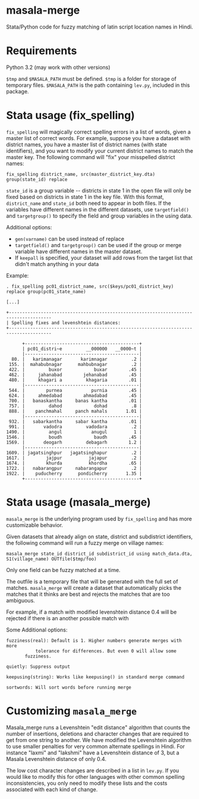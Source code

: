 # masala-merge
Stata/Python code for fuzzy matching of latin script location names in Hindi.

# Requirements

Python 3.2 (may work with other versions)

`$tmp` and `$MASALA_PATH` must be defined. `$tmp` is a folder for
storage of temporary files. `$MASALA_PATH` is the path containing
`lev.py`, included in this package.

# Stata usage (fix_spelling)

`fix_spelling` will magically correct spelling errors in a list of
words, given a master list of correct words.  For example, suppose you
have a dataset with district names, you have a master list of district
names (with state identifiers), and you want to modify your current
district names to match the master key. The following
command will "fix" your misspelled district names:

```
fix_spelling district_name, src(master_district_key.dta) group(state_id) replace
```

`state_id` is a group variable -- districts in state 1 in the open
file will only be fixed based on districts in state 1 in the key
file. With this format, `district_name` and `state_id` both need to
appear in both files. If the variables have different names in the
different datasets, use `targetfield()` and `targetgroup()` to specify
the field and group variables in the using data.

Additional options:

- `gen(varname)` can be used instead of replace
- `targetfield()` and `targetgroup()` can be used if the group or merge
  variable have different names in the master dataset.
- If `keepall` is specified, your dataset will add rows from the
  target list that didn't match anything in your data

Example:

```
. fix_spelling pc01_district_name, src($keys/pc01_district_key) replace group(pc01_state_name) 

[...]

+--------------------------------------------------------------------------------------
| Spelling fixes and levenshtein distances:
+--------------------------------------------------------------------------------------

      +-------------------------------------------+
      | pc01_distri~e         __000000   __0000~t |
      |-------------------------------------------|
  80. |   karimanagar       karimnagar         .2 |
 155. |  mahabubnagar      mahbubnagar         .2 |
 422. |         buxor            buxar        .45 |
 462. |     jahanabad        jehanabad        .45 |
 480. |     khagari a         khagaria        .01 |
      |-------------------------------------------|
 544. |        purnea           purnia        .45 |
 624. |     ahmedabad        ahmadabad        .45 |
 700. |   banaskantha     banas kantha        .01 |
 757. |         dahod            dohad         .8 |
 888. |    panchmahal     panch mahals       1.01 |
      |-------------------------------------------|
 932. |   sabarkantha     sabar kantha        .01 |
 991. |       vadodra         vadodara         .2 |
1490. |         angul           anugul          1 |
1546. |         boudh            baudh        .45 |
1569. |       deogarh         debagarh        1.2 |
      |-------------------------------------------|
1609. | jagatsinghpur   jagatsinghapur         .2 |
1617. |        jajpur          jajapur         .2 |
1674. |        khurda          khordha        .65 |
1722. |   nabarangpur     nabarangapur         .2 |
1922. |    puducherry      pondicherry       1.35 |
      +-------------------------------------------+
```

# Stata usage (masala_merge)

`masala_merge` is the underlying program used by `fix_spelling` and
has more customizable behavior.

Given datasets that already align on state, district and subdistrict
identifiers, the following command will run a fuzzy merge on village
names:

```
masala_merge state_id district_id subdistrict_id using match_data.dta, S1(village_name) OUTfile($tmp/foo)
```

Only one field can be fuzzy matched at a time.

The outfile is a temporary file that will be generated with the full
set of matches. `masala_merge` will create a dataset that
automatically picks the matches that it thinks are best and rejects
the matches that are too ambiguous.

For example, if a match with modified levenshtein distance 0.4 will be
rejected if there is an another possible match with 

Some Additional options:
```
fuzziness(real): Default is 1. Higher numbers generate merges with more
           tolerance for differences. But even 0 will allow some
	   fuzziness.

quietly: Suppress output
 
keepusing(string): Works like keepusing() in standard merge command

sortwords: Will sort words before running merge
```

# Customizing `masala_merge`

Masala_merge runs a Levenshtein "edit distance" algorithm that counts
the number of insertions, deletions and character changes that are
required to get from one string to another. We have modified the
Levenshtein algorithm to use smaller penalties for very common
alternate spellings in Hindi. For instance "laxmi" and "lakshmi" have
a Levenshtein distance of 3, but a Masala Levenshtein distance of only
0.4.

The low cost character changes are described in a list in `lev.py`. If
you would like to modify this for other languages with other common
spelling inconsistencies, you only need to modify these lists and the
costs associated with each kind of change.
